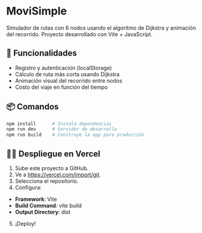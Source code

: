 # MoviSimple

Simulador de rutas con 6 nodos usando el algoritmo de Dijkstra y animación del recorrido. Proyecto desarrollado con Vite + JavaScript.

## 🚀 Funcionalidades

- Registro y autenticación (localStorage)
- Cálculo de ruta más corta usando Dijkstra
- Animación visual del recorrido entre nodos
- Costo del viaje en función del tiempo

## 📦 Comandos

```bash
npm install      # Instala dependencias
npm run dev      # Servidor de desarrollo
npm run build    # Construye la app para producción
```

## 🧑‍💻 Despliegue en Vercel

1. Sube este proyecto a GitHub.
2. Ve a https://vercel.com/import/git.
3. Selecciona el repositorio.
4. Configura:

- **Framework**: Vite
- **Build Command**: vite build
- **Output Directory**: dist

5. ¡Deploy!